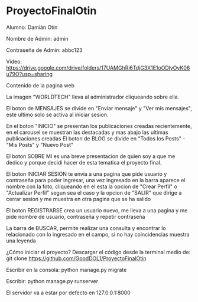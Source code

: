 # ProyectoFinalOtin
Alumno: Damián Otín

Nombre de Admin: admin

Contraseña de Admin: abbc123

Video: https://drive.google.com/drive/folders/17UAMGhRi6TdjG3X1E1oODlyOyK06u79O?usp=sharing

Contenido de la pagina web

La imagen "WORLDTECH" lleva al administrador cliqueando sobre ella.

El boton de MENSAJES se divide en "Enviar mensaje" y "Ver mis mensajes", este ultimo solo se activa al iniciar sesion.

En el boton "INICIO" se presentan los publicaciones creadas recientemente, en el carousel se muestran las destacadas y mas abajo las ultimas publicaciones creadas
El boton de BLOG se divide en "Todos los Posts" - "Mis Posts" y "Nuevo Post"

El boton SOBRE MI es una breve presentacion de quien soy a que me dedico y porque decidi hacer de esta tematica el proyecto final.

El boton INICIAR SESION te envia a una pagina que pide usuario y contraseña para poder ingresar, una vez ingresado en la barra aparece el nombre con la foto, cliqueando en el esta la opcion de "Crear Perfil" o "Actualizar Perfil" segun sea el caso y la opcion de "SALIR" que dirige a cerrar sesion y me muestra en otra pagina que se ha salido

El boton REGISTRARSE crea un usuario nuevo, me lleva a una pagina y me pide nombre de usuario, contraseña y repetir contraseña

La barra de BUSCAR, permite realizar una consulta y encontrar lo relacionado con lo ingresado en el campo, si no hay coincidencias muestra una leyenda



¿Cómo iniciar el proyecto?
Descargar el código desde la terminal medio de: git clone https://github.com/GoodDOL1/ProyectoFinalOtin

Escribir en la consola: python manage.py migrate

Escribir: python manage.py runserver

El servidor va a estar por defecto en 127.0.0.1:8000
